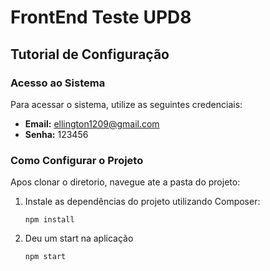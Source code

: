 # FrontEnd Teste UPD8

## Tutorial de Configuração

### Acesso ao Sistema

Para acessar o sistema, utilize as seguintes credenciais:

- **Email:** ellington1209@gmail.com
- **Senha:** 123456

### Como Configurar o Projeto

Apos clonar o diretorio, navegue ate a pasta do projeto:

1. Instale as dependências do projeto utilizando Composer:
    ```
   npm install

2. Deu um start na aplicação 
    ```
   npm start
    ```